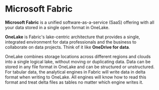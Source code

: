 # Microsoft Fabric

**Microsoft Fabric** is a unified software-as-a-service (SaaS) offering with all your data stored in a single open format in OneLake.

**OneLake** is Fabric's lake-centric architecture that provides a single, integrated environment for data professionals and the business to collaborate on data projects. Think of it like **OneDrive for data**.

OneLake combines storage locations across different regions and clouds into a single logical lake, without moving or duplicating data. Data can be stored in any file format in OneLake and can be structured or unstructured. For tabular data, the analytical engines in Fabric will write data in delta format when writing to OneLake. All engines will know how to read this format and treat delta files as tables no matter which engine writes it.